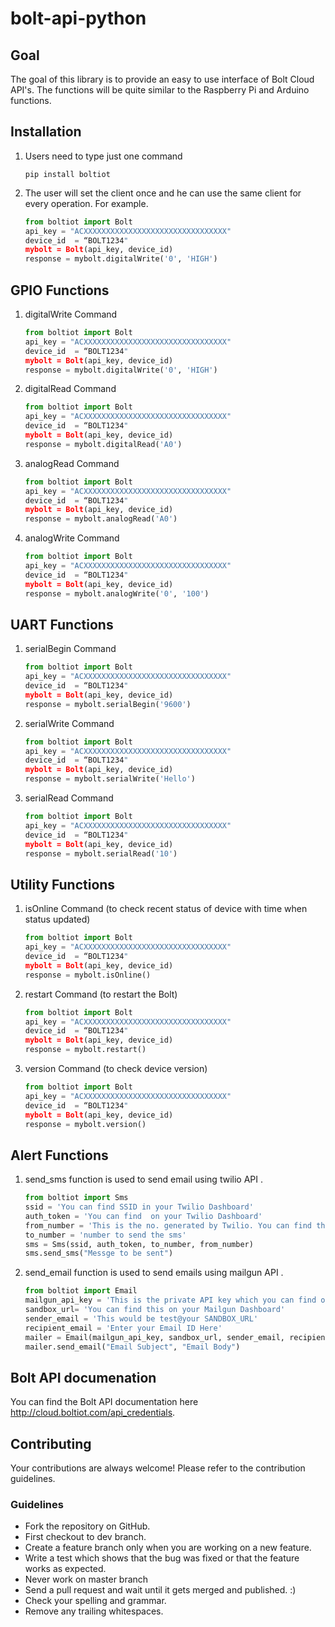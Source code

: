 # bolt-api-python

## Goal
The goal of this library is to provide an easy to use interface of Bolt Cloud API's. The functions will be quite similar to the Raspberry Pi and Arduino functions.


## Installation 

1. Users need to type just one command

    `pip install boltiot`
    

2. The user will set the client once and he can use the same client for every operation.
    For example.
    
    ```python
    from boltiot import Bolt
    api_key = "ACXXXXXXXXXXXXXXXXXXXXXXXXXXXXXXXX"
    device_id  = “BOLT1234"
    mybolt = Bolt(api_key, device_id)
    response = mybolt.digitalWrite('0', 'HIGH')
    ```
##  GPIO Functions

1. digitalWrite Command
    
    ```python
    from boltiot import Bolt
    api_key = "ACXXXXXXXXXXXXXXXXXXXXXXXXXXXXXXXX"
    device_id  = “BOLT1234"
    mybolt = Bolt(api_key, device_id)
    response = mybolt.digitalWrite('0', 'HIGH')
    ```
 2. digitalRead Command
    
    ```python
    from boltiot import Bolt
    api_key = "ACXXXXXXXXXXXXXXXXXXXXXXXXXXXXXXXX"
    device_id  = “BOLT1234"
    mybolt = Bolt(api_key, device_id)
    response = mybolt.digitalRead('A0')
    ```
 3. analogRead Command
    
    ```python
    from boltiot import Bolt
    api_key = "ACXXXXXXXXXXXXXXXXXXXXXXXXXXXXXXXX"
    device_id  = “BOLT1234"
    mybolt = Bolt(api_key, device_id)
    response = mybolt.analogRead('A0')
    ```
 4. analogWrite Command
    
    ```python
    from boltiot import Bolt
    api_key = "ACXXXXXXXXXXXXXXXXXXXXXXXXXXXXXXXX"
    device_id  = “BOLT1234"
    mybolt = Bolt(api_key, device_id)
    response = mybolt.analogWrite('0', '100')
    ```

##  UART Functions

1. serialBegin Command
    
    ```python
    from boltiot import Bolt
    api_key = "ACXXXXXXXXXXXXXXXXXXXXXXXXXXXXXXXX"
    device_id  = “BOLT1234"
    mybolt = Bolt(api_key, device_id)
    response = mybolt.serialBegin('9600')
    ```
 2. serialWrite Command
    
    ```python
    from boltiot import Bolt
    api_key = "ACXXXXXXXXXXXXXXXXXXXXXXXXXXXXXXXX"
    device_id  = “BOLT1234"
    mybolt = Bolt(api_key, device_id)
    response = mybolt.serialWrite('Hello')
    ```
3. serialRead Command
       
    ```python
    from boltiot import Bolt
    api_key = "ACXXXXXXXXXXXXXXXXXXXXXXXXXXXXXXXX"
    device_id  = “BOLT1234"
    mybolt = Bolt(api_key, device_id)
    response = mybolt.serialRead('10')
    ```
 ##  Utility Functions
1. isOnline Command (to check recent status of device with time when status updated)
    
    ```python
    from boltiot import Bolt
    api_key = "ACXXXXXXXXXXXXXXXXXXXXXXXXXXXXXXXX"
    device_id  = “BOLT1234"
    mybolt = Bolt(api_key, device_id)
    response = mybolt.isOnline()
    ```
    
2. restart Command (to restart the Bolt)
    
    ```python
    from boltiot import Bolt
    api_key = "ACXXXXXXXXXXXXXXXXXXXXXXXXXXXXXXXX"
    device_id  = “BOLT1234"
    mybolt = Bolt(api_key, device_id)
    response = mybolt.restart()
    ```
 3. version Command (to check device version)
    
    ```python
    from boltiot import Bolt
    api_key = "ACXXXXXXXXXXXXXXXXXXXXXXXXXXXXXXXX"
    device_id  = “BOLT1234"
    mybolt = Bolt(api_key, device_id)
    response = mybolt.version()
    ```
 ##  Alert Functions
1. send_sms function is used to send email using twilio API .
    
    ```python
    from boltiot import Sms
    ssid = 'You can find SSID in your Twilio Dashboard' 
    auth_token = 'You can find  on your Twilio Dashboard' 
    from_number = 'This is the no. generated by Twilio. You can find this on your Twilio Dashboard'
    to_number = 'number to send the sms'
    sms = Sms(ssid, auth_token, to_number, from_number)
    sms.send_sms("Messge to be sent")
    ```
2. send_email function is used to send emails using mailgun API .
    
    ```python
    from boltiot import Email
    mailgun_api_key = 'This is the private API key which you can find on your Mailgun Dashboard' 
    sandbox_url= 'You can find this on your Mailgun Dashboard' 
    sender_email = 'This would be test@your SANDBOX_URL'
    recipient_email = 'Enter your Email ID Here'
    mailer = Email(mailgun_api_key, sandbox_url, sender_email, recipient_email)
    mailer.send_email("Email Subject", "Email Body")
    
    
## Bolt API documenation

You can find the Bolt API documentation here http://cloud.boltiot.com/api_credentials.

## Contributing

Your contributions are always welcome! Please refer to the contribution guidelines. 

### Guidelines
* Fork the repository on GitHub.
* First checkout to dev branch.
* Create a feature branch only when you are working on a new feature. 
* Write a test which shows that the bug was fixed or that the feature works as expected.
* Never work on master branch
* Send a pull request and wait until it gets merged and published. :)
* Check your spelling and grammar.
* Remove any trailing whitespaces.


